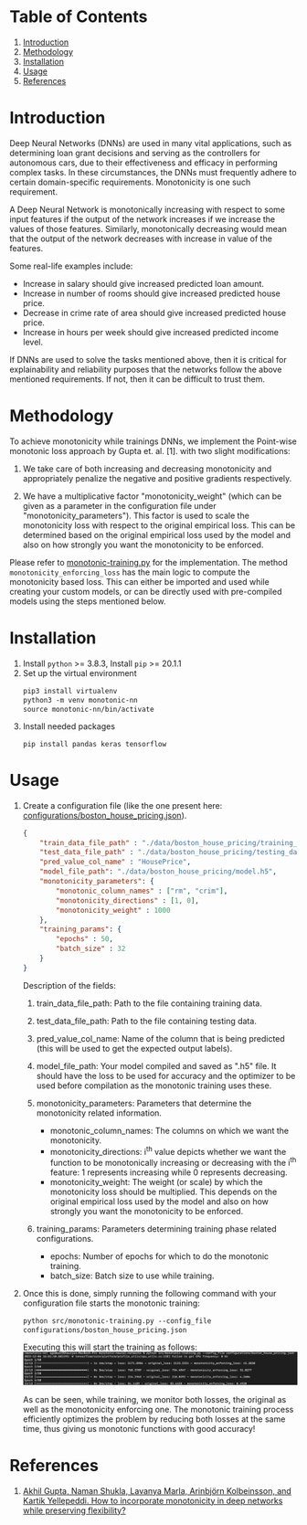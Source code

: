 # Table of Contents

1. [Introduction](#introduction)
2. [Methodology](#methodology)
3. [Installation](#installation)
4. [Usage](#usage)
5. [References](#references)


# Introduction

Deep Neural Networks (DNNs) are used in many vital applications, such as determining loan grant decisions and serving as the controllers for autonomous cars, due to their effectiveness and efficacy in performing complex tasks. In these circumstances, the DNNs must frequently adhere to certain domain-specific requirements. Monotonicity is one such requirement.

A Deep Neural Network is monotonically increasing with respect to some input features if the output of the network increases if we increase the values of those features. Similarly, monotonically decreasing would mean that the output of the network decreases with increase in value of the features.

Some real-life examples include:

- Increase in salary should give increased predicted loan amount.
- Increase in number of rooms should give increased predicted house price.
- Decrease in crime rate of area should give increased predicted house price.
- Increase in hours per week should give increased predicted income level.

If DNNs are used to solve the tasks mentioned above, then it is critical for explainability and reliability purposes that the networks follow the above mentioned requirements. If not, then it can be difficult to trust them.

# Methodology

To achieve monotonicity while trainings DNNs, we implement the Point-wise monotonic loss approach by Gupta et. al. [1]. with two slight modifications:

1. We take care of both increasing and decreasing monotonicity and appropriately penalize the negative and positive gradients respectively.

2. We have a multiplicative factor "monotonicity_weight" (which can be given as a parameter in the configuration file under "monotonicity_parameters"). This factor is used to scale the monotonicity loss with respect to the original empirical loss. This can be determined based  on the original empirical loss used by the model and also on how strongly you want the monotonicity to be enforced. 

Please refer to [monotonic-training.py](src/monotonic-training.py) for the implementation. The method ```monotonicity_enforcing_loss``` has the main logic to compute the monotonicity based loss. This can either be imported and used while
creating your custom models, or can be directly used with pre-compiled models using the steps mentioned below.

# Installation

1. Install `python` >= 3.8.3, Install `pip` >= 20.1.1
2. Set up the virtual environment
    ```
    pip3 install virtualenv
    python3 -m venv monotonic-nn
    source monotonic-nn/bin/activate
    ```
3. Install needed packages
    ```
    pip install pandas keras tensorflow 
    ```
# Usage

1. Create a configuration file (like the one present here: [configurations/boston_house_pricing.json](configurations/boston_house_pricing.json)).

    ```json
    {
        "train_data_file_path" : "./data/boston_house_pricing/training_data.csv",
        "test_data_file_path" : "./data/boston_house_pricing/testing_data.csv",
        "pred_value_col_name" : "HousePrice",
        "model_file_path": "./data/boston_house_pricing/model.h5",
        "monotonicity_parameters": {
            "monotonic_column_names" : ["rm", "crim"],
            "monotonicity_directions" : [1, 0],
            "monotonicity_weight" : 1000
        },
        "training_params": {
            "epochs" : 50,
            "batch_size" : 32
        }
    }
    ```

    Description of the fields:

    1. train_data_file_path: Path to the file containing training data.
    2. test_data_file_path: Path to the file containing testing data.
    3. pred_value_col_name: Name of the column that is being predicted (this will be used to get the expected output labels).
    4. model_file_path: Your model compiled and saved as ".h5" file. It should have the loss to be used for accuracy and the optimizer to be used before compilation as the monotonic training uses these.
    5. monotonicity_parameters: Parameters that determine the monotonicity related information.
        -  monotonic_column_names: The columns on which we want the monotonicity.
        - monotonicity_directions: i<sup>th</sup> value depicts whether we want the function to be monotonically increasing or decreasing with the i<sup>th</sup> feature: 1 represents increasing while 0 represents decreasing.
        - monotonicity_weight: The weight (or scale) by which the monotonicity loss should be multiplied. This depends on the original empirical loss used by the model and also on how strongly you want the monotonicity to be enforced.
    
    6. training_params: Parameters determining training phase related configurations.
        -  epochs: Number of epochs for which to do the monotonic training.
        - batch_size: Batch size to use while training.


2. Once this is done, simply running the following command with your configuration file starts the monotonic training:

    ```
    python src/monotonic-training.py --config_file configurations/boston_house_pricing.json
    ```

    Executing this will start the training as follows:
    ![training_pic](screenshots/training.png)

    As can be seen, while training, we monitor both losses, the original as well
    as the monotonicity enforcing one. The monotonic training process efficiently optimizes the problem by reducing both losses at the same time, thus giving us 
    monotonic functions with good accuracy!

# References

1. [Akhil Gupta, Naman Shukla, Lavanya Marla, Arinbjörn Kolbeinsson, and Kartik Yellepeddi.
How to incorporate monotonicity in deep networks while preserving flexibility?](https://arxiv.org/abs/1909.10662)

